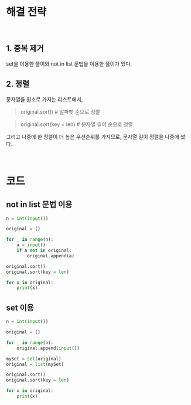> [  ](  )   

# 해결 전략

</br>

## 1.  중복 제거

set을 이용한 풀이와 not in list 문법을 이용한 풀이가 있다.

## 2. 정렬

문자열을 원소로 가지는 리스트에서,   
> original.sort()       # 알파벳 순으로 정렬

> original.sort(key = len)          # 문자열 길이 순으로 정렬

그리고 나중에 한 정렬이 더 높은 우선순위를 가지므로, 문자열 길이 정렬을 나중에 썼다.



</br>

# 코드

## not in list 문법 이용
```python
n = int(input())

original = []

for _ in range(n):
    a = input()
    if a not in original:
        original.append(a)

original.sort()
original.sort(key = len)   

for x in original:
    print(x)
```

## set 이용
```python
n = int(input())

original = []

for _ in range(n):
    original.append(input())

mySet = set(original)
original = list(mySet)

original.sort()
original.sort(key = len)   

for x in original:
    print(x)
```